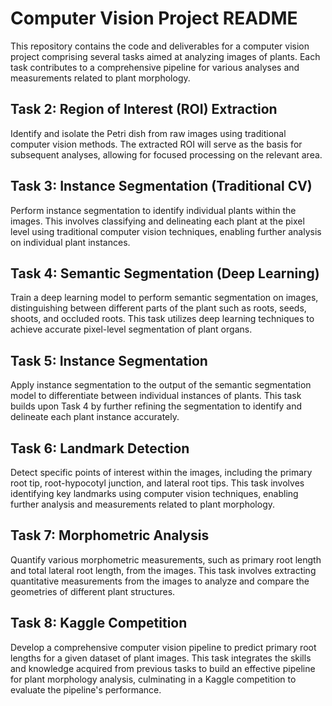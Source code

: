 # Computer Vision Project README

This repository contains the code and deliverables for a computer vision project comprising several tasks aimed at analyzing images of plants. Each task contributes to a comprehensive pipeline for various analyses and measurements related to plant morphology.

## Task 2: Region of Interest (ROI) Extraction

Identify and isolate the Petri dish from raw images using traditional computer vision methods. The extracted ROI will serve as the basis for subsequent analyses, allowing for focused processing on the relevant area.

## Task 3: Instance Segmentation (Traditional CV)

Perform instance segmentation to identify individual plants within the images. This involves classifying and delineating each plant at the pixel level using traditional computer vision techniques, enabling further analysis on individual plant instances.

## Task 4: Semantic Segmentation (Deep Learning)

Train a deep learning model to perform semantic segmentation on images, distinguishing between different parts of the plant such as roots, seeds, shoots, and occluded roots. This task utilizes deep learning techniques to achieve accurate pixel-level segmentation of plant organs.

## Task 5: Instance Segmentation

Apply instance segmentation to the output of the semantic segmentation model to differentiate between individual instances of plants. This task builds upon Task 4 by further refining the segmentation to identify and delineate each plant instance accurately.

## Task 6: Landmark Detection

Detect specific points of interest within the images, including the primary root tip, root-hypocotyl junction, and lateral root tips. This task involves identifying key landmarks using computer vision techniques, enabling further analysis and measurements related to plant morphology.

## Task 7: Morphometric Analysis

Quantify various morphometric measurements, such as primary root length and total lateral root length, from the images. This task involves extracting quantitative measurements from the images to analyze and compare the geometries of different plant structures.

## Task 8: Kaggle Competition

Develop a comprehensive computer vision pipeline to predict primary root lengths for a given dataset of plant images. This task integrates the skills and knowledge acquired from previous tasks to build an effective pipeline for plant morphology analysis, culminating in a Kaggle competition to evaluate the pipeline's performance.
